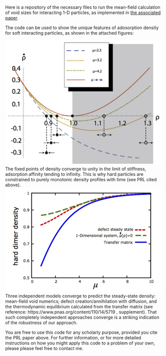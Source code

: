 Here is a repository of the necessary files to run the mean-field calculation of void sizes for interacting 1-D particles, as implemented in [the associated paper](https://journals.aps.org/prl/abstract/10.1103/PhysRevLett.115.088301).

The code can be used to show the unique features of adosorption density for soft interacting particles, as shown in the attached figures:
 
 <img src="SI_rhodot_anal_v3.jpg" width="500">
The fixed points of density converge to unity in the limit of stiffness, adsorption affinity tending to infinity. This is why hard particles are constrained to purely monotonic density profiles with time (see PRL cited above). 

 <img src="SI_rhoeq_vs_muplot.jpg" width="500">
Three independent models converge to predict the steady-state density: mean-field void numerics; defect creation/annihilation with diffusion, and the thermodynamic equilibrium calculated from the transfer matrix (see reference: https://www.pnas.org/content/110/14/5719 , supplement). That such completely independent approaches converge is a striking indication of the robustness of our approach.

You are free to use this code for any scholarly purpose, provided you cite the PRL paper above. For further information, or for more detailed instructions on how you might apply this code to a problem of your own, please please feel free to contact me. 
